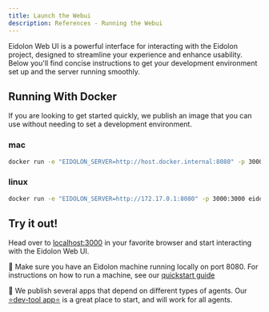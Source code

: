 ```yaml
---
title: Launch the Webui
description: References - Running the Webui
---
```


Eidolon Web UI is a powerful interface for interacting with the Eidolon project, designed to streamline your experience and enhance usability. Below you'll find concise
instructions to get your development environment set up and the server running smoothly.

## Running With Docker
If you are looking to get started quickly, we publish an image that you can use without needing to set a development environment.

### mac
```bash
docker run -e "EIDOLON_SERVER=http://host.docker.internal:8080" -p 3000:3000 eidolonai/webui:latest
```
### linux
```bash
docker run -e "EIDOLON_SERVER=http://172.17.0.1:8080" -p 3000:3000 eidolonai/webui:latest
```

## Try it out!
Head over to [localhost:3000](http://localhost:3000/) in your favorite browser and start interacting with the Eidolon 
Web UI.

🚨 Make sure you have an Eidolon machine running locally on port 8080. For instructions on how to run a machine, see our [quickstart guide](https://www.eidolonai.com/docs/quickstart)

🚨 We publish several apps that depend on different types of agents. Our [⭐dev-tool app⭐](http://localhost:3000/eidolon-apps/dev-tool)️ is a great place to start, and will 
work for all agents. 
